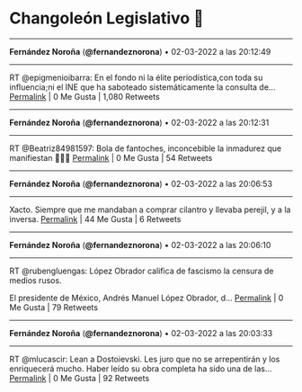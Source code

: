 # Changoleón Legislativo 🙈
*****
**Fernández Noroña** (**@fernandeznorona**) • 02-03-2022 a las 20:12:49
*****
RT @epigmenioibarra: En el fondo ni la élite periodística,con toda su influencia;ni el INE que ha saboteado sistemáticamente la consulta de…
[Permalink](https://twitter.com/fernandeznorona/status/1499236326343852033) | 0 Me Gusta | 1,080 Retweets
*****
**Fernández Noroña** (**@fernandeznorona**) • 02-03-2022 a las 20:12:31
*****
RT @Beatriz84981597: Bola de fantoches, inconcebible la inmadurez que manifiestan 🤦🏻‍♀️
[Permalink](https://twitter.com/fernandeznorona/status/1499236250980700169) | 0 Me Gusta | 54 Retweets
*****
**Fernández Noroña** (**@fernandeznorona**) • 02-03-2022 a las 20:06:53
*****
Xacto. Siempre que me mandaban a comprar cilantro y llevaba perejil, y a la inversa.
[Permalink](https://twitter.com/fernandeznorona/status/1499234834132123649) | 44 Me Gusta | 6 Retweets
*****
**Fernández Noroña** (**@fernandeznorona**) • 02-03-2022 a las 20:06:10
*****
RT @rubengluengas: López Obrador califica de fascismo la censura de medios rusos. 


El presidente de México, Andrés Manuel López Obrador, d…
[Permalink](https://twitter.com/fernandeznorona/status/1499234653106061312) | 0 Me Gusta | 79 Retweets
*****
**Fernández Noroña** (**@fernandeznorona**) • 02-03-2022 a las 20:03:33
*****
RT @mlucascir: Lean a Dostoievski. Les juro que no se arrepentirán y los enriquecerá mucho. Haber leído su obra completa ha sido una de las…
[Permalink](https://twitter.com/fernandeznorona/status/1499233994285670403) | 0 Me Gusta | 92 Retweets